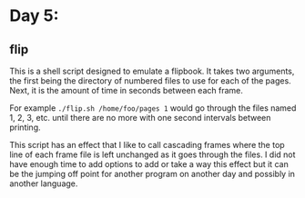# Day 5:
## flip

This is a shell script designed to emulate a flipbook. It takes two arguments, the first being the directory of numbered files to use for each of the pages. Next, it is the amount of time in seconds between each frame.

For example `./flip.sh /home/foo/pages 1` would go through the files named 1, 2, 3, etc. until there are no more with one second intervals between printing.

This script has an effect that I like to call cascading frames where the top line of each frame file is left unchanged as it goes through the files. I did not have enough time to add options to add or take a way this effect but it can be the jumping off point for another program on another day and possibly in another language.